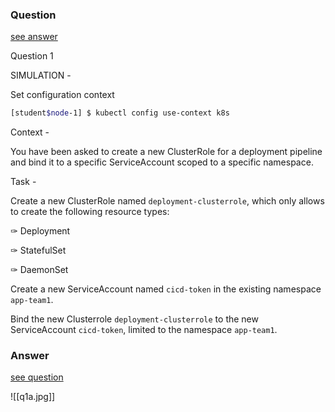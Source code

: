 ### Question

[see answer](#answer)

Question 1

SIMULATION -

Set configuration context

```bash
[student$node-1] $ kubectl config use-context k8s
```

Context -

You have been asked to create a new ClusterRole for a deployment pipeline and bind it to a specific ServiceAccount scoped to a specific namespace.

Task -

Create a new ClusterRole named `deployment-clusterrole`, which only allows to create the following resource types:

✑ Deployment

✑ StatefulSet

✑ DaemonSet

Create a new ServiceAccount named `cicd-token` in the existing namespace `app-team1`.

Bind the new Clusterrole `deployment-clusterrole` to the new ServiceAccount `cicd-token`, limited to the namespace `app-team1`.
























### Answer

[see question](#question)

![[q1a.jpg]]

